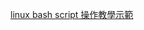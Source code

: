 [linux bash script 操作教學示範](https://www.youtube.com/playlist?list=PLWkbsqjwqW3js8p3yg8dOUZWGsun1omPh)
